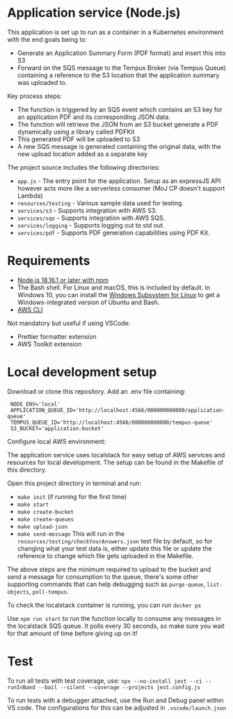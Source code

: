 # Application service (Node.js)
This application is set up to run as a container in a Kubernetes environment with the end goals being to:
- Generate an Application Summary Form (PDF format) and insert this into S3
- Forward on the SQS message to the Tempus Broker (via Tempus Queue) containing a reference to the S3 location that the application summary was uploaded to.

Key process steps:

- The function is triggered by an SQS event which contains an S3 key for an application PDF and its corresponding JSON data.
- The function will retrieve the JSON from an S3 bucket generate a PDF dynamically using a library called PDFKit
- This generated PDF will be uploaded to S3
- A new SQS message is generated containing the original data, with the new upload location added as a separate key

The project source includes the following directories:

- `app.js` - The entry point for the application. Setup as an expressJS API however acts more like a serverless consumer (MoJ CP doesn't support Lambda)
- `resources/testing` - Various sample data used for testing.
- `services/s3` - Supports integration with AWS S3.
- `services/sqs` - Supports integration with AWS SQS.
- `services/logging` - Supports logging out to std out.
- `services/pdf` - Supports PDF generation capabilities using PDF Kit.


# Requirements
- [Node.js 18.16.1 or later with npm](https://nodejs.org/en/download/releases/)
- The Bash shell. For Linux and macOS, this is included by default. In Windows 10, you can install the [Windows Subsystem for Linux](https://docs.microsoft.com/en-us/windows/wsl/install-win10) to get a Windows-integrated version of Ubuntu and Bash.
- [AWS CLI](https://docs.aws.amazon.com/cli/latest/userguide/getting-started-install.html)

Not mandatory but useful if using VSCode:
- Prettier formatter extension
- AWS Toolkit extension

# Local development setup

Download or clone this repository.
Add an .env file containing:

   ```
    NODE_ENV='local'
    APPLICATION_QUEUE_ID='http://localhost:4566/000000000000/application-queue'
    TEMPUS_QUEUE_ID='http://localhost:4566/000000000000/tempus-queue'
    S3_BUCKET='application-bucket'
   ```

Configure local AWS environment:

The application service uses localstack for easy setup of AWS services and resources for local development. The setup can be found in the Makefile of this directory.

Open this project directory in terminal and run:
 - `make init` (if running for the first time)
 - `make start`
 - `make create-bucket`
 - `make create-queues`
 - `make upload-json`
 - `make send-message`
This will run in the `resources/testing/checkYourAnswers.json` test file by default, so for changing what your test data is, either update this file or update the reference to change which file gets uploaded in the Makefile.

The above steps are the minimum required to upload to the bucket and send a message for consumption to the queue, there's some other supporting commands that can help debugging such as `purge-queue`, `list-objects`, `poll-tempus`.

To check the localstack container is running, you can run `docker ps`

Use `npm run start` to run the function locally to consume any messages in the localstack SQS queue. It polls every 30 seconds, so make sure you wait for that amount of time before giving up on it!

# Test

To run all tests with test coverage, use:
`npx --no-install jest --ci --runInBand --bail --silent --coverage --projects jest.config.js`

To run tests with a debugger attached, use the Run and Debug panel within VS code. The configurations for this can be adjusted in
`.vscode/launch.json`
